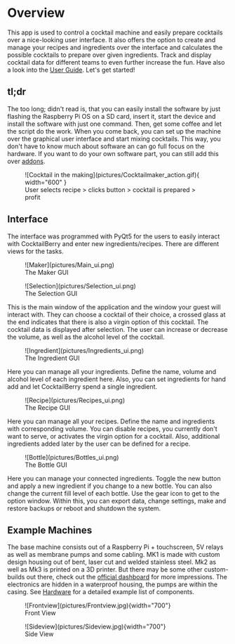 # Overview

This app is used to control a cocktail machine and easily prepare cocktails over a nice-looking user interface.
It also offers the option to create and manage your recipes and ingredients over the interface and calculates the possible cocktails to prepare over given ingredients.
Track and display cocktail data for different teams to even further increase the fun.
Have also a look into the [User Guide](assets/CocktailBerryUserGuide.pdf).
Let's get started!

## tl;dr

The too long; didn't read is, that you can easily install the software by just flashing the Raspberry Pi OS on a SD card, insert it, start the device and install the software with just one command.
Then, get some coffee and let the script do the work.
When you come back, you can set up the machine over the graphical user interface and start mixing cocktails.
This way, you don't have to know much about software an can go full focus on the hardware.
If you want to do your own software part, you can still add this over [addons](addons.md).

<figure markdown>
  ![Cocktail in the making](pictures/Cocktailmaker_action.gif){ width="600" }
  <figcaption>User selects recipe > clicks button > cocktail is prepared > profit</figcaption>
</figure>

## Interface

The interface was programmed with PyQt5 for the users to easily interact with CocktailBerry and enter new ingredients/recipes. There are different views for the tasks.

<figure markdown>
  ![Maker](pictures/Main_ui.png)
  <figcaption>The Maker GUI</figcaption>
</figure>

<figure markdown>
  ![Selection](pictures/Selection_ui.png)
  <figcaption>The Selection GUI</figcaption>
</figure>

This is the main window of the application and the window your guest will interact with.
They can choose a cocktail of their choice, a crossed glass at the end indicates that there is also a virgin option of this cocktail.
The cocktail data is displayed after selection.
The user can increase or decrease the volume, as well as the alcohol level of the cocktail.

<figure markdown>
  ![Ingredient](pictures/Ingredients_ui.png)
  <figcaption>The Ingredient GUI</figcaption>
</figure>

Here you can manage all your ingredients.
Define the name, volume and alcohol level of each ingredient here.
Also, you can set ingredients for hand add and let CocktailBerry spend a single ingredient.

<figure markdown>
  ![Recipe](pictures/Recipes_ui.png)
  <figcaption>The Recipe GUI</figcaption>
</figure>

Here you can manage all your recipes.
Define the name and ingredients with corresponding volume.
You can disable recipes, you currently don't want to serve, or activates the virgin option for a cocktail.
Also, additional ingredients added later by the user can be defined for a recipe.

<figure markdown>
  ![Bottle](pictures/Bottles_ui.png)
  <figcaption>The Bottle GUI</figcaption>
</figure>

Here you can manage your connected ingredients.
Toggle the new button and apply a new ingredient if you change to a new bottle.
You can also change the current fill level of each bottle.
Use the gear icon to get to the option window.
Within this, you can export data, change settings, make and restore backups or reboot and shutdown the system.

## Example Machines

The base machine consists out of a Raspberry Pi + touchscreen, 5V relays as well as membrane pumps and some cabling.
MK1 is made with custom design housing out of bent, laser cut and welded stainless steel.
Mk2 as well as Mk3 is printed on a 3D printer.
But there may be some other custom-builds out there, check out the [official dashboard](https://stats-cocktailberry.streamlit.app/#existing-machines) for more impressions.
The electronics are hidden in a waterproof housing, the pumps are within the casing.
See [Hardware](hardware.md) for a detailed example list of components.

<figure markdown>
  ![Frontview](pictures/Frontview.jpg){width="700"}
  <figcaption>Front View</figcaption>
</figure>

<figure markdown>
  ![Sideview](pictures/Sideview.jpg){width="700"}
  <figcaption>Side View</figcaption>
</figure>